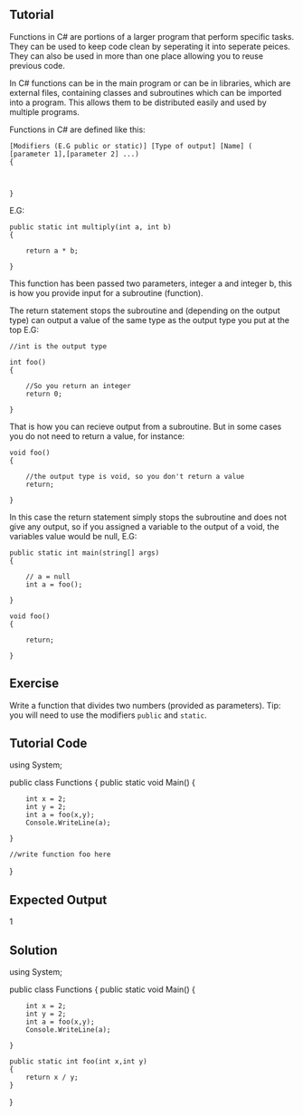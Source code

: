 Tutorial
--------

Functions in C# are portions of a larger program that perform specific tasks. They can be used to keep code clean by seperating it into seperate peices. They can also be used in more than one place allowing you to reuse previous code.

In C# functions can be in the main program or can be in libraries, which are external files, containing classes and subroutines which can be imported into a program. This allows them to be distributed easily and used by multiple programs.

Functions in C# are defined like this:

    [Modifiers (E.G public or static)] [Type of output] [Name] ( [parameter 1],[parameter 2] ...)
    {



    }

E.G:

    public static int multiply(int a, int b)
    {

        return a * b;
    
    }

This function has been passed two parameters, integer a and integer b, this is how you provide input for a subroutine (function). 

The return statement stops the subroutine and (depending on the output type) can output a value of the same type as the output type you put at the top E.G:


    //int is the output type

    int foo()
    {

        //So you return an integer
        return 0;
    
    }

That is how you can recieve output from a subroutine.
But in some cases you do not need to return a value, for instance:


    void foo()
    {

        //the output type is void, so you don't return a value
        return;
    
    }

In this case the return statement simply stops the subroutine and does not give any output, so if you assigned a variable to the output of a void, the variables value would be null, E.G:


    public static int main(string[] args)
    {

        // a = null
        int a = foo();
    
    }

    void foo()
    {

        return;
    
    }

Exercise
--------

Write a function that divides two numbers (provided as parameters). Tip: you will need to use the modifiers `public` and `static`.

Tutorial Code
-------------


using System;

public class Functions
{
    public static void Main()
    {
    
        int x = 2;
        int y = 2;
        int a = foo(x,y);
        Console.WriteLine(a);
        
    }
    
    //write function foo here
}

Expected Output
---------------

1

Solution
--------


using System;

public class Functions
{
    public static void Main()
    {
    
        int x = 2;
        int y = 2;
        int a = foo(x,y);
        Console.WriteLine(a);
        
    }
    
    public static int foo(int x,int y)
    {
        return x / y;
    }
}

